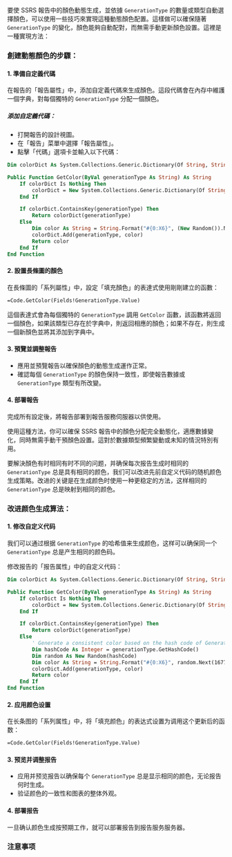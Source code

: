 要使 SSRS 報告中的顏色動態生成，並依據 `GenerationType` 的數量或類型自動選擇顏色，可以使用一些技巧來實現這種動態顏色配置。這樣做可以確保隨著 `GenerationType` 的變化，顏色能夠自動配對，而無需手動更新顏色設置。這裡是一種實現方法：

### 創建動態顏色的步驟：

#### 1. 準備自定義代碼
在報告的「報告屬性」中，添加自定義代碼來生成顏色。這段代碼會在內存中維護一個字典，對每個獨特的 `GenerationType` 分配一個顏色。

##### 添加自定義代碼：
- 打開報告的設計視圖。
- 在「報告」菜單中選擇「報告屬性」。
- 點擊「代碼」選項卡並輸入以下代碼：

```vb
Dim colorDict As System.Collections.Generic.Dictionary(Of String, String) = Nothing

Public Function GetColor(ByVal generationType As String) As String
    If colorDict Is Nothing Then
        colorDict = New System.Collections.Generic.Dictionary(Of String, String)
    End If

    If colorDict.ContainsKey(generationType) Then
        Return colorDict(generationType)
    Else
        Dim color As String = String.Format("#{0:X6}", (New Random()).Next(16777216)) ' Generate random color
        colorDict.Add(generationType, color)
        Return color
    End If
End Function
```

#### 2. 設置長條圖的顏色
在長條圖的「系列屬性」中，設定「填充顏色」的表達式使用剛剛建立的函數：

```vb
=Code.GetColor(Fields!GenerationType.Value)
```

這個表達式會為每個獨特的 `GenerationType` 調用 `GetColor` 函數，該函數將返回一個顏色，如果該類型已存在於字典中，則返回相應的顏色；如果不存在，則生成一個新顏色並將其添加到字典中。

#### 3. 預覽並調整報告
- 應用並預覽報告以確保顏色的動態生成運作正常。
- 確認每個 `GenerationType` 的顏色保持一致性，即使報告數據或 `GenerationType` 類型有所改變。

#### 4. 部署報告
完成所有設定後，將報告部署到報告服務伺服器以供使用。

使用這種方法，你可以確保 SSRS 報告中的顏色分配完全動態化，適應數據變化，同時無需手動干預顏色設置。這對於數據類型頻繁變動或未知的情況特別有用。


要解決顏色有时相同有时不同的问题，并确保每次报告生成时相同的 `GenerationType` 总是具有相同的颜色，我们可以改进先前自定义代码的随机颜色生成策略。改进的关键是在生成颜色时使用一种更稳定的方法，这样相同的 `GenerationType` 总是映射到相同的颜色。

### 改进颜色生成算法：

#### 1. 修改自定义代码
我们可以通过根据 `GenerationType` 的哈希值来生成颜色，这样可以确保同一个 `GenerationType` 总是产生相同的颜色码。

修改报告的「报告属性」中的自定义代码：

```vb
Dim colorDict As System.Collections.Generic.Dictionary(Of String, String) = Nothing

Public Function GetColor(ByVal generationType As String) As String
    If colorDict Is Nothing Then
        colorDict = New System.Collections.Generic.Dictionary(Of String, String)
    End If

    If colorDict.ContainsKey(generationType) Then
        Return colorDict(generationType)
    Else
        ' Generate a consistent color based on the hash code of GenerationType
        Dim hashCode As Integer = generationType.GetHashCode()
        Dim random As New Random(hashCode)
        Dim color As String = String.Format("#{0:X6}", random.Next(16777216))
        colorDict.Add(generationType, color)
        Return color
    End If
End Function
```

#### 2. 应用颜色设置
在长条图的「系列属性」中，将「填充颜色」的表达式设置为调用这个更新后的函数：

```vb
=Code.GetColor(Fields!GenerationType.Value)
```

#### 3. 预览并调整报告
- 应用并预览报告以确保每个 `GenerationType` 总是显示相同的颜色，无论报告何时生成。
- 验证颜色的一致性和图表的整体外观。

#### 4. 部署报告
一旦确认颜色生成按预期工作，就可以部署报告到报告服务服务器。

### 注意事项